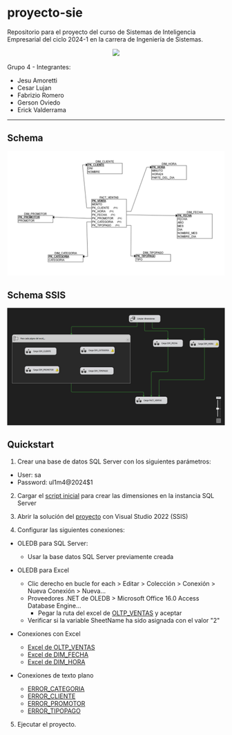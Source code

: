 # proyecto-sie

Repositorio para el proyecto del curso de Sistemas de Inteligencia Empresarial del ciclo 2024-1 en la carrera de Ingeniería de Sistemas.
<p align="center">
  <img src="https://www.ulima.edu.pe/sites/default/files/styles/600x300/public/news/img/escudo_600x300-01_1.jpg?itok=0_61sHmS"/>
</p>

Grupo 4 - Integrantes:
- Jesu Amoretti
- Cesar Lujan
- Fabrizio Romero
- Gerson Oviedo
- Erick Valderrama
<!-- - Frank Tapia Aquino o7 -->

---

## Schema
![](./images/schema.png)

## Schema SSIS
![](./images/ssis.png)

## Quickstart
1. Crear una base de datos SQL Server con los siguientes parámetros: 
- User: sa
- Password: ul1m4@2024$1

2. Cargar el [script inicial](./seeders/initital_script.sql) para crear las dimensiones en la instancia SQL Server

3. Abrir la solución del [proyecto](./proyecto-etl/proyecto-etl.sln) con Visual Studio 2022 (SSIS)

4. Configurar las siguientes conexiones:
- OLEDB para SQL Server:
  - Usar la base datos SQL Server previamente creada

- OLEDB para Excel
  - Clic derecho en bucle for each > Editar > Colección > Conexión > Nueva Conexión > Nueva...
  - Proveedores .NET de OLEDB > Microsoft Office 16.0 Access Database Engine...
    - Pegar la ruta del excel de [OLTP_VENTAS](./static/cleansing_laos_ventas_2024.xlsx) y aceptar
  - Verificar si la variable SheetName ha sido asignada con el valor "2"

- Conexiones con Excel
  - [Excel de OLTP_VENTAS](./static/cleansing_laos_ventas_2024.xlsx)
  - [Excel de DIM_FECHA](./seeders/dim_fecha.xlsx)
  - [Excel de DIM_HORA](./seeders/dim_hora.xlsx)

- Conexiones de texto plano
  - [ERROR_CATEGORIA](./logs/error_categoria.txt)
  - [ERROR_CLIENTE](./logs/error_cliente.txt)
  - [ERROR_PROMOTOR](./logs/error_promotor.txt)
  - [ERROR_TIPOPAGO](./logs/error_tipopago.txt)

5. Ejecutar el proyecto.